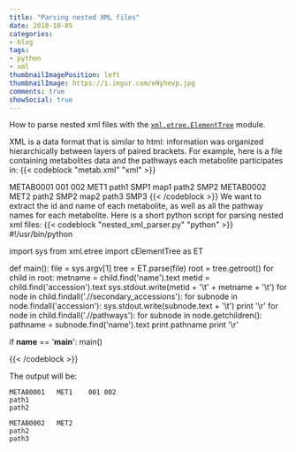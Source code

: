 ```yaml
---
title: "Parsing nested XML files"
date: 2018-10-05
categories:
- blog
tags:
- python
- xml
thumbnailImagePosition: left
thumbnailImage: https://i.imgur.com/eNyhevp.jpg
comments: true
showSocial: true
---
```


How to parse nested xml files with the [`xml.etree.ElementTree`](https://docs.python.org/3/library/xml.etree.elementtree.html) module.
<!--more-->

XML is a data format that is similar to html: information was organized hierarchically between layers of paired brackets. 
For example, here is a file containing metabolites data and the pathways each metabolite participates in:
{{< codeblock "metab.xml" "xml" >}}
<?xml version="1.0"?>
<data>
<metabolite id="1">
  <accession>METAB0001</accession>
  <secondary_accessions>
    <accession>001</accession>
    <accession>002</accession>
  </secondary_accessions>
  <name>MET1</name>
  <pathways>
    <pathway>
      <name>path1</name>
      <smpdb_id>SMP1</smpdb_id>
      <kegg_map_id>map1</kegg_map_id>
    </pathway>
    <pathway>
      <name>path2</name>
      <smpdb_id>SMP2</smpdb_id>
      <kegg_map_id/>
    </pathway>
  </pathways>
</metabolite>
<metabolite id="2">
  <accession>METAB0002</accession>
  <name>MET2</name>
  <pathways>
    <pathway>
      <name>path2</name>
      <smpdb_id>SMP2</smpdb_id>
      <kegg_map_id>map2</kegg_map_id>
    </pathway>
    <pathway>
      <name>path3</name>
      <smpdb_id>SMP3</smpdb_id>
      <kegg_map_id/>
    </pathway>
  </pathways>
</metabolite>
</data>
{{< /codeblock >}}
We want to extract the id and name of each metabolite, as well as all the pathway names for each metabolite. 
Here is a short python script for parsing nested xml files:
{{< codeblock "nested_xml_parser.py" "python" >}}
#!/usr/bin/python

import sys
from xml.etree import cElementTree as ET

def main():
  file = sys.argv[1]
  tree = ET.parse(file)
  root = tree.getroot()
  for child in root:
    metname = child.find('name').text
    metid = child.find('accession').text
    sys.stdout.write(metid + '\t' + metname + '\t')
    for node in child.findall('.//secondary_accessions'):
      for subnode in node.findall('accession'):
        sys.stdout.write(subnode.text + '\t')
    print '\r'
    for node in child.findall('.//pathways'):
      for subnode in node.getchildren():
        pathname = subnode.find('name').text
        print pathname
    print '\r'   
     
if __name__ == '__main__':
  main()

{{< /codeblock >}}

The output will be:
```
METAB0001	MET1	001	002	
path1
path2

METAB0002	MET2	
path2
path3

```
